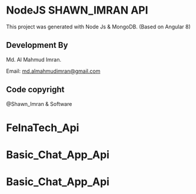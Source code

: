 # NodeJS SHAWN_IMRAN API

This project was generated with Node Js & MongoDB.
(Based on Angular 8)

## Development By

Md. Al Mahmud Imran.

Email: md.almahmudimran@gmail.com

## Code copyright
@Shawn_Imran & Software

# FelnaTech_Api
# Basic_Chat_App_Api
# Basic_Chat_App_Api
